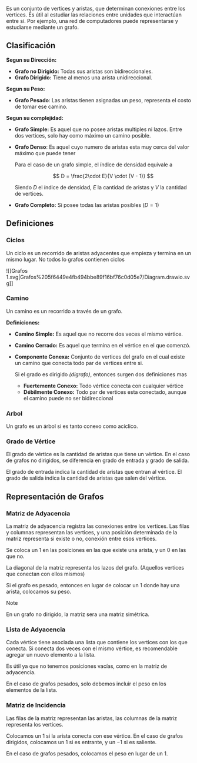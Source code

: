 Es un conjunto de vertices y aristas, que determinan conexiones entre los vertices. Es útil al estudiar las relaciones entre unidades que interactúan entre si. Por ejemplo, una red de computadores puede representarse y estudiarse mediante un grafo.

## Clasificación

**Segun su Dirección:**

- **Grafo no Dirigido:** Todas sus aristas son bidireccionales.
- **Grafo Dirigido:** Tiene al menos una arista unidireccional.

**Segun su Peso:**

- **Grafo Pesado**: Las aristas tienen asignadas un peso, representa el costo de tomar ese camino.

**Segun su complejidad:**

- **Grafo Simple:** Es aquel que no posee aristas multiples ni lazos. Entre dos vertices, solo hay como máximo un camino posible.
- **Grafo Denso**: Es aquel cuyo numero de aristas esta muy cerca del valor máximo que puede tener

	Para el caso de un grafo simple, el índice de densidad equivale a

	$$
    D = \frac{2\cdot E}{V \cdot (V - 1)} 
    $$

	Siendo $D$ el índice de densidad, $E$ la cantidad de aristas y $V$ la cantidad de vertices.

- **Grafo Completo:** Si posee todas las aristas posibles $(D = 1)$

## Definiciones

### Ciclos

Un ciclo es un recorrido de aristas adyacentes que empieza y termina en un mismo lugar. No todos lo grafos contienen ciclos

![[Grafos 1.svg|Grafos%205f6449e4fb494bbe89f16bf76c0d05e7/Diagram.drawio.svg]]

### Camino

Un camino es un recorrido a través de un grafo.

**Definiciones:**

- **Camino Simple:** Es aquel que no recorre dos veces el mismo vértice.
- **Camino Cerrado:** Es aquel que termina en el vértice en el que comenzó.
- **Componente Conexa:** Conjunto de vertices del grafo en el cual existe un camino que conecta todo par de vertices entre si.

	Si el grado es dirigido *(digrafo)*, entonces surgen dos definiciones mas

	- **Fuertemente Conexo:** Todo vértice conecta con cualquier vértice
	- **Débilmente Conexo:** Todo par de vertices esta conectado, aunque el camino puede no ser bidireccional

### Arbol

Un grafo es un árbol si es tanto conexo como acíclico.

### Grado de Vértice

El grado de vértice es la cantidad de aristas que tiene un vértice. En el caso de grafos no dirigidos, se diferencia en grado de entrada y grado de salida.

El grado de entrada indica la cantidad de aristas que entran al vértice. El grado de salida indica la cantidad de aristas que salen del vértice.

## Representación de Grafos

### Matriz de Adyacencia

La matriz de adyacencia registra las conexiones entre los vertices. Las filas y columnas representan las vertices, y una posición determinada de la matriz representa si existe o no, conexión entre esos vertices.

Se coloca un $1$ en las posiciones en las que existe una arista, y un 0 en las que no.

La diagonal de la matriz representa los lazos del grafo. (Aquellos vertices que conectan con ellos mismos)

Si el grafo es pesado, entonces en lugar de colocar un $1$ donde hay una arista, colocamos su peso.

> [!note]
> En un grafo no dirigido, la matriz sera una matriz simétrica.

### Lista de Adyacencia

Cada vértice tiene asociada una lista que contiene los vertices con los que conecta. Si conecta dos veces con el mismo vértice, es recomendable agregar un nuevo elemento a la lista.

Es útil ya que no tenemos posiciones vacías, como en la matriz de adyacencia.

En el caso de grafos pesados, solo debemos incluir el peso en los elementos de la lista.

### Matriz de Incidencia

Las filas de la matriz representan las aristas, las columnas de la matriz representa los vertices.

Colocamos un $1$ si la arista conecta con ese vértice. En el caso de grafos dirigidos, colocamos un $1$ si es entrante, y un $-1$ si es saliente.

En el caso de grafos pesados, colocamos el peso en lugar de un $1$.
